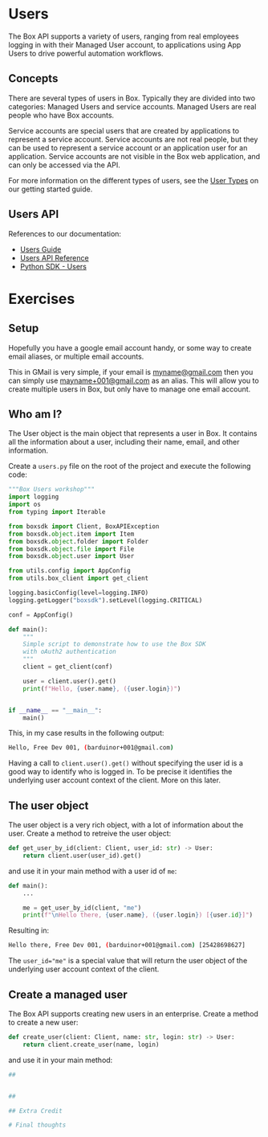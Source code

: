 # Users
The Box API supports a variety of users, ranging from real employees logging in with their Managed User account, to applications using App Users to drive powerful automation workflows.
## Concepts
There are several types of users in Box. Typically they are divided into two categories: Managed Users and service accounts. Managed Users are real people who have Box accounts. 

Service accounts are special users that are created by applications to represent a service account. Service accounts are not real people, but they can be used to represent a service account or an application user for an application. Service accounts are not visible in the Box web application, and can only be accessed via the API.

For more information on the different types of users, see the [User Types](https://developer.box.com/guides/getting-started/user-types/) on our getting started guide.

## Users API
References to our documentation:
* [Users Guide](https://developer.box.com/guides/users/)
* [Users API Reference](https://developer.box.com/reference/resources/user/)
* [Python SDK - Users](https://github.com/box/box-python-sdk/blob/main/docs/usage/user.md)


# Exercises
## Setup
Hopefully you have a google email account handy, or some way to create email aliases, or multiple email accounts.

This in GMail is very simple, if your email is myname@gmail.com then you can simply use mayname+001@gmail.com as an alias.
This will allow you to create multiple users in Box, but only have to manage one email account.

## Who am I?
The User object is the main object that represents a user in Box. It contains all the information about a user, including their name, email, and other information.

Create a `users.py` file on the root of the project and execute the following code:
```python
"""Box Users workshop"""
import logging
import os
from typing import Iterable

from boxsdk import Client, BoxAPIException
from boxsdk.object.item import Item
from boxsdk.object.folder import Folder
from boxsdk.object.file import File
from boxsdk.object.user import User

from utils.config import AppConfig
from utils.box_client import get_client

logging.basicConfig(level=logging.INFO)
logging.getLogger("boxsdk").setLevel(logging.CRITICAL)

conf = AppConfig()

def main():
    """
    Simple script to demonstrate how to use the Box SDK
    with oAuth2 authentication
    """
    client = get_client(conf)

    user = client.user().get()
    print(f"Hello, {user.name}, ({user.login})")


if __name__ == "__main__":
    main()
```
This, in my case results in the following output:
```bash
Hello, Free Dev 001, (barduinor+001@gmail.com)
```
Having a call to `client.user().get()` without specifying the user id is a good way to identify who is logged in. To be precise it identifies the underlying user account context of the client.
More on this later.

## The user object
The user object is a very rich object, with a lot of information about the user.
Create a method to retreive the user object:
```python
def get_user_by_id(client: Client, user_id: str) -> User:
    return client.user(user_id).get()
```
and use it in your main method with a user id of `me`:
```python
def main():
    ...

    me = get_user_by_id(client, "me")
    print(f"\nHello there, {user.name}, ({user.login}) [{user.id}]")
```
Resulting in:
```bash
Hello there, Free Dev 001, (barduinor+001@gmail.com) [25428698627]
```
The `user_id="me"` is a special value that will return the user object of the underlying user account context of the client.


## Create a managed user
The Box API supports creating new users in an enterprise.
Create a method to create a new user:
```python
def create_user(client: Client, name: str, login: str) -> User:
    return client.create_user(name, login)
```

and use it in your main method:
```python
## 


## 

## Extra Credit

# Final thoughts










